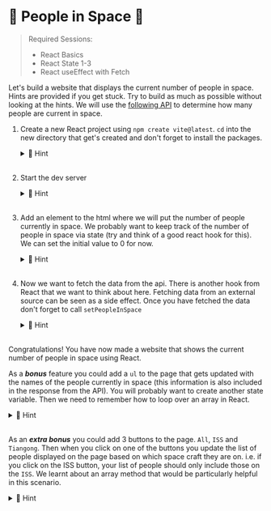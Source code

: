# 📡 People in Space 🚀

> Required Sessions:
>
> - React Basics
> - React State 1-3
> - React useEffect with Fetch

Let's build a website that displays the current number of people in space. Hints are provided if you get stuck. Try to build as much as possible without looking at the hints. We will use the [following API](http://open-notify.org/Open-Notify-API/People-In-Space/) to determine how many people are current in space.

1. Create a new React project using `npm create vite@latest`. `cd` into the new directory that get's created and don't forget to install the packages.
    <details>
    <summary>🙈 Hint</summary>

   ```bash
   npm create vite@latest people-in-space-react
   cd people-in-space-react
   npm i

   ```

   </details>
   &nbsp;

2. Start the dev server
      <details>
      <summary>🙈 Hint</summary>

   ```bash
   npm run start
   ```

   </details>
   &nbsp;

3. Add an element to the html where we will put the number of people currently in space. We probably want to keep track of the number of people in space via state (try and think of a good react hook for this). We can set the initial value to 0 for now.
   <details>
   <summary>🙈 Hint</summary>

   ```js
   import { useState } from "react";
   import "./App.css";

   function App() {
     const [numberInSpace, setNumberInSpace] = useState(0);

     return (
       <main>
         <h1>People in Space: {numberInSpace}</h1>
       </main>
     );
   }

   export default App;
   ```

    </details>
    &nbsp;

4. Now we want to fetch the data from the api. There is another hook from React that we want to think about here. Fetching data from an external source can be seen as a side effect. Once you have fetched the data don't forget to call `setPeopleInSpace`
   <details>
   <summary>🙈 Hint</summary>

   ```js
   import { useEffect, useState } from "react";
   import "./App.css";

   function App() {
     const [numberInSpace, setNumberInSpace] = useState(0);

     useEffect(() => {
       async function fetchPeopleInSpace() {
         const response = await fetch("http://api.open-notify.org/astros.json");
         const data = await response.json();
         setNumberInSpace(data.number);
       }
       fetchPeopleInSpace();
     }, []);

     return (
       <main>
         <h1>People in Space: {numberInSpace}</h1>
       </main>
     );
   }

   export default App;
   ```

   </details>
   &nbsp;

Congratulations! You have now made a website that shows the current number of people in space using React.

As a **_bonus_** feature you could add a `ul` to the page that gets updated with the names of the people currently in space (this information is also included in the response from the API). You will probably want to create another state variable. Then we need to remember how to loop over an array in React.

  <details>
  <summary>🙈 Hint</summary>

```js
import { useEffect, useState } from "react";
import "./App.css";

function App() {
  const [numberInSpace, setNumberInSpace] = useState(0);
  const [peopleInSpace, setPeopleInSpace] = useState([]);

  useEffect(() => {
    async function fetchPeopleInSpace() {
      const response = await fetch("http://api.open-notify.org/astros.json");
      const data = await response.json();
      setNumberInSpace(data.number);
      setPeopleInSpace(data.people);
    }
    fetchPeopleInSpace();
  }, []);

  return (
    <main>
      <h1>People in Space: {numberInSpace}</h1>
      {peopleInSpace.length > 0 && (
        <ul>
          {peopleInSpace.map((person) => (
            <li key={person.name}>{person.name}</li>
          ))}
        </ul>
      )}
    </main>
  );
}

export default App;
```

  </details>
      &nbsp;

As an **_extra bonus_** you could add 3 buttons to the page. `All`, `ISS` and `Tiangong`. Then when you click on one of the buttons you update the list of people displayed on the page based on which space craft they are on. i.e. if you click on the ISS button, your list of people should only include those on the `ISS`. We learnt about an array method that would be particularly helpful in this scenario.

  <details>
  <summary>🙈 Hint</summary>

There are several ways we could achieve this. Here is one possible solution.

```js
import { useEffect, useState } from "react";
import "./App.css";

function App() {
  const [numberInSpace, setNumberInSpace] = useState(0);
  const [peopleInSpace, setPeopleInSpace] = useState([]);
  const [activeCraft, setActiveCraft] = useState("All");

  useEffect(() => {
    async function fetchPeopleInSpace() {
      const response = await fetch("http://api.open-notify.org/astros.json");
      const data = await response.json();
      setNumberInSpace(data.number);
      setPeopleInSpace(data.people);
    }
    fetchPeopleInSpace();
  }, []);

  const filteredPeople =
    activeCraft === "All"
      ? peopleInSpace
      : peopleInSpace.filter((person) => person.craft === activeCraft);

  return (
    <main>
      <h1>People in Space: {numberInSpace}</h1>
      <h2>Craft: {activeCraft}</h2>
      <button type="button" onClick={() => setActiveCraft("All")}>
        All
      </button>
      <button type="button" onClick={() => setActiveCraft("ISS")}>
        ISS
      </button>
      <button type="button" onClick={() => setActiveCraft("Tiangong")}>
        Tiangong
      </button>
      {filteredPeople.length > 0 && (
        <ul>
          {filteredPeople.map((person) => (
            <li key={person.name}>{person.name}</li>
          ))}
        </ul>
      )}
    </main>
  );
}

export default App;
```

  </details>
